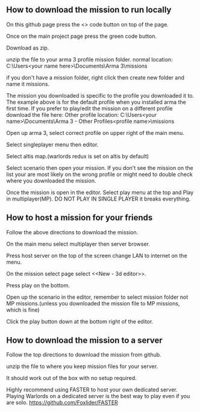 ## How to download the mission to run locally

On this github page press the <> code button on top of the page.

Once on the main project page press the green code button.

Download as zip.

unzip the file to your arma 3 profile mission folder.
normal location: C:\Users\<your name here>\Documents\Arma 3\missions

if you don't have a mission folder, right click then create new folder and name it missions.

The mission you downloaded is specific to the profile you downloaded it to. The example above is for the default profile when you installed arma the first time. If you prefer to play/edit the mission on a different profile download the file here: 
Other profile location:  C:\Users\<your name>\Documents\Arma 3 - Other Profiles\<profile name>\missions

Open up arma 3, select correct profile on upper right of the main menu.

Select singleplayer menu then editor.

Select altis map.(warlords redux is set on altis by default)

Select scenario then open your mission. If you don't see the mission on the list your are most likely on the wrong profile or might need to double check where you downloaded the mission.  

Once the mission is open in the editor. Select play menu at the top and Play in multiplayer(MP). DO NOT PLAY IN SINGLE PLAYER it breaks everything. 


## How to host a mission for your friends

Follow the above directions to download the mission.

On the main menu select multiplayer then server browser.

Press host server on the top of the screen change LAN to internet on the menu.

On the mission select page select <<New - 3d editor>>.

Press play on the bottom.

Open up the scenario in the editor, remember to select mission folder not MP missions.(unless you downloaded the mission file to MP missions, which is fine)

Click the play button down at the bottom right of the editor.


## How to download the mission to a server

Follow the top directions to download the mission from github.

unzip the file to where you keep mission files for your server. 

It should work out of the box with no setup required. 

Highly recommend using FASTER to host your own dedicated server. Playing Warlords on a dedicated server is the best way to play even if you are solo. 
https://github.com/Foxlider/FASTER 

